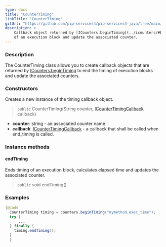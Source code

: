 ```yaml
---
type: docs
title: "CounterTiming"
linkTitle: "CounterTiming"
gitUrl: "https://github.com/pip-services4/pip-services4-java/tree/main/pip-services4-observability-java"
description: >
    Callback object returned by [ICounters.beginTiming](../icounters/#begintiming) to end the timing
    of an execution block and update the associated counter.
---
```


### Description

The CounterTiming class allows you to create callback objects that are returned by [ICounters.beginTiming](../icounters/#begintiming) to end the timing of execution blocks and update the associated counters.

### Constructors
Creates a new instance of the timing callback object.

> `public` CounterTiming(String counter, [ICounterTimingCallback](../icounter_timing_callback) callback)

- **counter**: string - an associated counter name
- **callback**: [ICounterTimingCallback](../icounter_timing_callback) - a callback that shall be called when end_timing is called.


</span>


### Instance methods

#### endTiming
Ends timing of an execution block, calculates elapsed time and updates the associated counter.

> `public` void endTiming()

### Examples

```java
{@code
  CounterTiming timing = counters.beginTiming("mymethod.exec_time");
  try {
      ...
  } finally {
    timing.endTiming();
  }
  }
```
